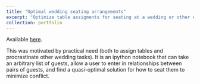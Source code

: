 ```yaml
---
title: "Optimal wedding seating arrangements"
excerpt: "Optimize table assigments for seating at a wedding or other even using simulated annealing. <br/><img src='/images/tables.png'>"
collection: portfolio
---
```


Available [here](https://github.com/zneedell/seating_optimization/blob/master/main.ipynb).

This was motivated by practical need (both to assign tables and procrastinate other wedding tasks). It is an ipython notebook that can take an arbitrary list of guests, allow a user to enter in relationships between pairs of guests, and find a quasi-optimal solution for how to seat them to minimize conflict. 